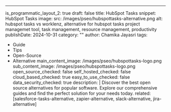 ---
is_programmatic_layout_2: true
draft: false
title: HubSpot Tasks
snippet: HubSpot Tasks
image:
  src: /images/pseo/hubspottasks-alternative.png
  alt: hubspot tasks vs worklenz, alternative for hubspot tasks project managemet tool, task management, resource management, productivity
publishDate: 2024-10-31
category: ""
author: Chamika Jayasri
tags:
  - Guide
  - Tips
  - Open-Source
  - Alternative
main_content_image: /images/pseo/hubspottasks-logo.png
sub_content_image: /images/pseo/hubspottasks-logo.png
open_source_checked: false
self_hosted_checked: false
cloud_based_checked: true
easy_to_use_checked: false
data_security_checked: true
description: |
   Discover the best open source alternatives for popular software. Explore our comprehensive guides and find the perfect solution for your needs today.
related: [salesforce-tasks-alternative, zapier-alternative, slack-alternative, jira-alternative]